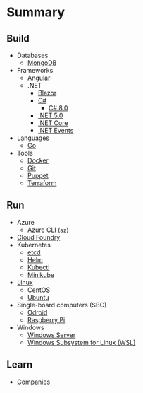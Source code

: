# Summary

## Build

* Databases
  * [MongoDB](./docs/mongodb.md)
* Frameworks
  * [Angular](./docs/angular.md)
  * .NET
    * [Blazor](./docs/blazor.md)
    * [C#](./docs/csharp.md)
      * [C# 8.0](./docs/csharp80.md)
    * [.NET 5.0](./docs/dotnet50.md)
    * [.NET Core](./docs/dotnetcore.md)
    * [.NET Events](./docs/dotnetevents.md)
* Languages
  * [Go](./docs/go.md)
* Tools
  * [Docker](./docs/docker.md)
  * [Git](./docs/git.md)
  * [Puppet](./docs/puppet.md)
  * [Terraform](./docs/terraform.md)

## Run

* Azure
  * [Azure CLI (`az`)](./docs/azure-cli.md)
* [Cloud Foundry](./docs/cloudfoundry.md)
* Kubernetes
  * [etcd](./docs/etcd.md)
  * [Helm](./docs/helm.md)
  * [Kubectl](./docs/kubectl.md)
  * [Minikube](./docs/minikube.md)
* [Linux](./docs/linux.md)
  * [CentOS](./docs/centos.md)
  * [Ubuntu](./docs/ubuntu.md)
* Single-board computers (SBC)
  * [Odroid](./docs/odroid.md)
  * [Raspberry Pi](./docs/raspberrypi.md)
* Windows
  * [Windows Server](./docs/windows-server.md)
  * [Windows Subsystem for Linux (WSL)](./docs/wsl.md)

## Learn

* [Companies](./docs/companies.md)
